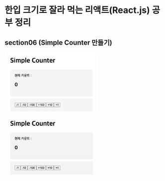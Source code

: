 # 한입 크기로 잘라 먹는 리액트(React.js) 공부 정리

## section06 (Simple Counter 만들기)
<div>
  <img src="/images/SimpleCounter.png" width="300" />
  <img src="/images/SimpleCounter.gif" width="300" />
</div>
